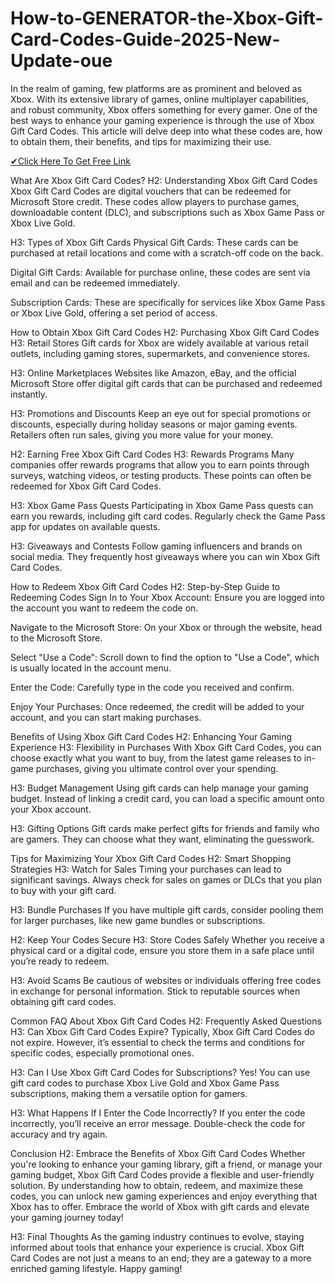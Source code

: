 # How-to-GENERATOR-the-Xbox-Gift-Card-Codes-Guide-2025-New-Update-oue
In the realm of gaming, few platforms are as prominent and beloved as Xbox. With its extensive library of games, online multiplayer capabilities, and robust community, Xbox offers something for every gamer. One of the best ways to enhance your gaming experience is through the use of Xbox Gift Card Codes. This article will delve deep into what these codes are, how to obtain them, their benefits, and tips for maximizing their use.

[✔Click Here To Get Free Link](https://offertake.xyz/xbox/)

What Are Xbox Gift Card Codes?
H2: Understanding Xbox Gift Card Codes
Xbox Gift Card Codes are digital vouchers that can be redeemed for Microsoft Store credit. These codes allow players to purchase games, downloadable content (DLC), and subscriptions such as Xbox Game Pass or Xbox Live Gold.

H3: Types of Xbox Gift Cards
Physical Gift Cards: These cards can be purchased at retail locations and come with a scratch-off code on the back.

Digital Gift Cards: Available for purchase online, these codes are sent via email and can be redeemed immediately.

Subscription Cards: These are specifically for services like Xbox Game Pass or Xbox Live Gold, offering a set period of access.

How to Obtain Xbox Gift Card Codes
H2: Purchasing Xbox Gift Card Codes
H3: Retail Stores
Gift cards for Xbox are widely available at various retail outlets, including gaming stores, supermarkets, and convenience stores.

H3: Online Marketplaces
Websites like Amazon, eBay, and the official Microsoft Store offer digital gift cards that can be purchased and redeemed instantly.

H3: Promotions and Discounts
Keep an eye out for special promotions or discounts, especially during holiday seasons or major gaming events. Retailers often run sales, giving you more value for your money.

H2: Earning Free Xbox Gift Card Codes
H3: Rewards Programs
Many companies offer rewards programs that allow you to earn points through surveys, watching videos, or testing products. These points can often be redeemed for Xbox Gift Card Codes.

H3: Xbox Game Pass Quests
Participating in Xbox Game Pass quests can earn you rewards, including gift card codes. Regularly check the Game Pass app for updates on available quests.

H3: Giveaways and Contests
Follow gaming influencers and brands on social media. They frequently host giveaways where you can win Xbox Gift Card Codes.

How to Redeem Xbox Gift Card Codes
H2: Step-by-Step Guide to Redeeming Codes
Sign In to Your Xbox Account: Ensure you are logged into the account you want to redeem the code on.

Navigate to the Microsoft Store: On your Xbox or through the website, head to the Microsoft Store.

Select "Use a Code": Scroll down to find the option to "Use a Code", which is usually located in the account menu.

Enter the Code: Carefully type in the code you received and confirm.

Enjoy Your Purchases: Once redeemed, the credit will be added to your account, and you can start making purchases.

Benefits of Using Xbox Gift Card Codes
H2: Enhancing Your Gaming Experience
H3: Flexibility in Purchases
With Xbox Gift Card Codes, you can choose exactly what you want to buy, from the latest game releases to in-game purchases, giving you ultimate control over your spending.

H3: Budget Management
Using gift cards can help manage your gaming budget. Instead of linking a credit card, you can load a specific amount onto your Xbox account.

H3: Gifting Options
Gift cards make perfect gifts for friends and family who are gamers. They can choose what they want, eliminating the guesswork.

Tips for Maximizing Your Xbox Gift Card Codes
H2: Smart Shopping Strategies
H3: Watch for Sales
Timing your purchases can lead to significant savings. Always check for sales on games or DLCs that you plan to buy with your gift card.

H3: Bundle Purchases
If you have multiple gift cards, consider pooling them for larger purchases, like new game bundles or subscriptions.

H2: Keep Your Codes Secure
H3: Store Codes Safely
Whether you receive a physical card or a digital code, ensure you store them in a safe place until you’re ready to redeem.

H3: Avoid Scams
Be cautious of websites or individuals offering free codes in exchange for personal information. Stick to reputable sources when obtaining gift card codes.

Common FAQ About Xbox Gift Card Codes
H2: Frequently Asked Questions
H3: Can Xbox Gift Card Codes Expire?
Typically, Xbox Gift Card Codes do not expire. However, it’s essential to check the terms and conditions for specific codes, especially promotional ones.

H3: Can I Use Xbox Gift Card Codes for Subscriptions?
Yes! You can use gift card codes to purchase Xbox Live Gold and Xbox Game Pass subscriptions, making them a versatile option for gamers.

H3: What Happens If I Enter the Code Incorrectly?
If you enter the code incorrectly, you’ll receive an error message. Double-check the code for accuracy and try again.

Conclusion
H2: Embrace the Benefits of Xbox Gift Card Codes
Whether you're looking to enhance your gaming library, gift a friend, or manage your gaming budget, Xbox Gift Card Codes provide a flexible and user-friendly solution. By understanding how to obtain, redeem, and maximize these codes, you can unlock new gaming experiences and enjoy everything that Xbox has to offer. Embrace the world of Xbox with gift cards and elevate your gaming journey today!

H3: Final Thoughts
As the gaming industry continues to evolve, staying informed about tools that enhance your experience is crucial. Xbox Gift Card Codes are not just a means to an end; they are a gateway to a more enriched gaming lifestyle. Happy gaming!
